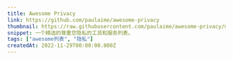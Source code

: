 ```yaml
---
title: Awesome Privacy
link: https://github.com/paulaime/awesome-privacy
thumbnail: https://raw.githubusercontent.com/paulaime/awesome-privacy/main/icon.svg
snippet: 一个精选的尊重您隐私的工具和服务列表。
tags: ["awesome列表", "隐私"]
createdAt: 2022-11-29T00:00:00.000Z
---
```

